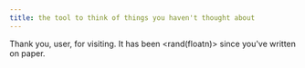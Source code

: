 ```yaml
---
title: the tool to think of things you haven't thought about
---
```


Thank you, user, for visiting. It has been <rand(floatn)> since you've written on paper.
